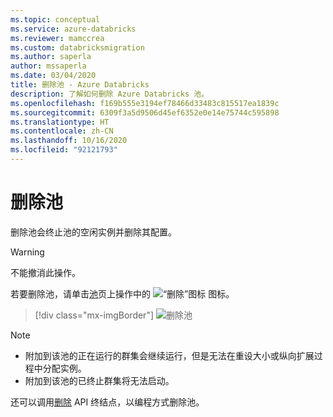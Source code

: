 ```yaml
---
ms.topic: conceptual
ms.service: azure-databricks
ms.reviewer: mamccrea
ms.custom: databricksmigration
ms.author: saperla
author: mssaperla
ms.date: 03/04/2020
title: 删除池 - Azure Databricks
description: 了解如何删除 Azure Databricks 池。
ms.openlocfilehash: f169b555e3194ef78466d33483c815517ea1839c
ms.sourcegitcommit: 6309f3a5d9506d45ef6352e0e14e75744c595898
ms.translationtype: HT
ms.contentlocale: zh-CN
ms.lasthandoff: 10/16/2020
ms.locfileid: "92121793"
---
```

# <a name="delete-a-pool"></a><a id="delete-a-pool"> </a><a id="instance-pool-delete"> </a>删除池

删除池会终止池的空闲实例并删除其配置。

> [!WARNING]
>
> 不能撤消此操作。

若要删除池，请单击[池](display.md#instance-pools-display)页上操作中的 ![“删除”图标](../../_static/images/clusters/delete-icon.png) 图标。

> [!div class="mx-imgBorder"]
> ![删除池](../../_static/images/instance-pools/delete-list.png)

> [!NOTE]
>
> * 附加到该池的正在运行的群集会继续运行，但是无法在重设大小或纵向扩展过程中分配实例。
> * 附加到该池的已终止群集将无法启动。

还可以调用[删除](../../dev-tools/api/latest/instance-pools.md#clusterinstancepoolservicedeleteinstancepool) API 终结点，以编程方式删除池。